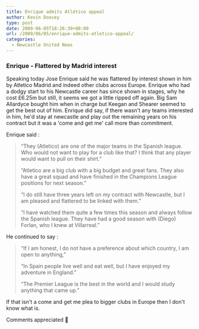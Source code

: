 ```yaml
---
title: Enrique admits Atlético appeal
author: Kevin Doocey
type: post
date: 2009-06-05T18:26:39+00:00
url: /2009/06/05/enrique-admits-atletico-appeal/
categories:
  - Newcastle United News
---
```


### Enrique - Flattered by Madrid interest

Speaking today Jose Enrique said he was flattered by interest shown in him by Atletico Madrid and indeed other clubs across Europe. Enrique who had a dodgy start to his Newcastle career has since shown in stages, why he cost £6.25m but still, it seems we got a little  ripped off again. Big Sam Allardyce bought him when in charge but Keegan and Shearer seemed to get the best out of him. Enrique did say, if there wasn't any teams interested in him, he'd stay at newcastle and play out the remaining years on his contract but it was a 'come and get me' call more than commitment.

Enrique said :

> “They (Atletico) are one of the major teams in the Spanish league. Who would not want to play for a club like that? I think that any player would want to pull on their shirt.”
>
> “Atletico are a big club with a big budget and great fans. They also have a great squad and have finished in the Champions League positions for next season.”
>
> “I do still have three years left on my contract with Newcastle, but I am pleased and flattered to be linked with them.”
>
> “I have watched them quite a few times this season and always follow the Spanish league. They have had a good season with (Diego) Forlan, who I knew at Villarreal.”

He continued to say :

> “If I am honest, I do not have a preference about which country, I am open to anything,”
>
> “In Spain people live well and eat well, but I have enjoyed my adventure in England.”
>
> “The Premier League is the best in the world and I would study anything that came up.”

If that isn't a come and get me plea to bigger clubs in Europe then I don't know what is.

Comments appreciated 🙂
